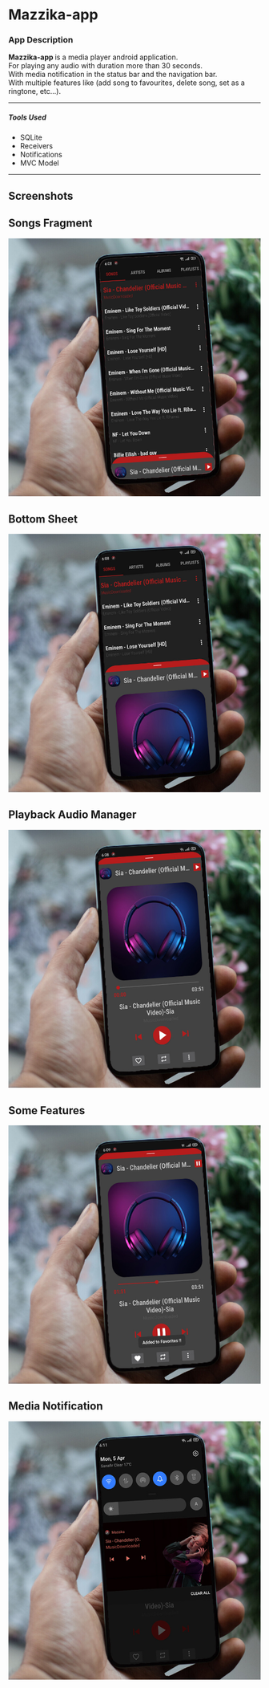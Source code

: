 # Mazzika-app

### App Description

<b> Mazzika-app </b> is a media player android application.</br> 
For playing any audio with duration more than 30 seconds. </br> 
With media notification in the status bar and the navigation bar. </br> 
With multiple features like (add song to favourites, delete song, set as a ringtone, etc...).</br>

***

##### Tools Used
- SQLite
- Receivers
- Notifications
- MVC Model

***

## Screenshots

## Songs Fragment
![](Screenshots/0_songs_fragment.jpg)

## Bottom Sheet
![](Screenshots/1_flexible_bottomsheet_behaviour.jpg)

## Playback Audio Manager
![](Screenshots/2_playback_manager.jpg)

## Some Features
![](Screenshots/3_favourite_feature.jpg)

## Media Notification
![](Screenshots/4_media_notification.jpg)
